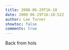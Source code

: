 ```yaml
---
title: 2008-06-29T16-18
date: 2008-06-29T16:18:52Z
author: Lee Turner
showtoc: false
comments: true
---
```


Back from hols

